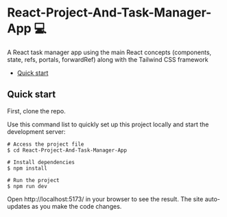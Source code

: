# React-Project-And-Task-Manager-App :computer:

A React task manager app using the main React concepts (components, state, refs, portals, forwardRef) along with the Tailwind CSS framework

- [Quick start](#quick-start)

## Quick start

First, clone the repo.

Use this command list to quickly set up this project locally and start the development server:

```
# Access the project file
$ cd React-Project-And-Task-Manager-App

# Install dependencies
$ npm install

# Run the project
$ npm run dev

```

Open http://localhost:5173/ in your browser to see the result.
The site auto-updates as you make the code changes.

